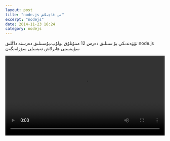 ```yaml
---
layout: post
title: "node.js نى قاچىلاش"
excerpt: "nodejs"
date: 2014-11-23 16:24
category: nodejs
---
```

<style>
video{
width:100%;
height:auto;
}
</style>
تۆۋەندىكى بۇ سىنلىق دەرس 12 مىنۇتلۇق بولۇپ،بۇسىنلىق دەرستە داڭلىق node.js سۇپىسىنى ھاىرلاش تەپسىلى سۆزلەنگەن

<video   controls>
  <source  src="http://bilig.cc/course/27/lesson/200/media" type="video/mp4">
 

</video>
